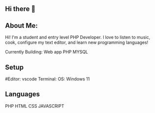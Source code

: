 ## Hi there 👋

## About Me:
Hi! I'm a student and entry level PHP Developer. I love to listen to music, cook, configure my text editor, and learn new programming languages!

Currently Building: Web app PHP MYSQL

## Setup
#Editor: vscode
Terminal: 
OS: Windows 11

## Languages
PHP
HTML
CSS
JAVASCRIPT


<!--
**dus-g/dus-g** is a ✨ _special_ ✨ repository because its `README.md` (this file) appears on your GitHub profile.

Here are some ideas to get you started:

- 🔭 I’m currently working on ...
- 🌱 I’m currently learning ...
- 👯 I’m looking to collaborate on ...
- 🤔 I’m looking for help with ...
- 💬 Ask me about ...
- 📫 How to reach me: ...
- 😄 Pronouns: ...
- ⚡ Fun fact: ...
-->
